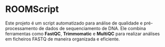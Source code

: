 # ROOMScript
Este projeto é um script automatizado para análise de qualidade e pré-processamento de dados de sequenciamento de DNA. Ele combina ferramentas como **FastQC**, **Trimmomatic** e **MultiQC** para realizar análises em ficheiros FASTQ de maneira organizada e eficiente.
